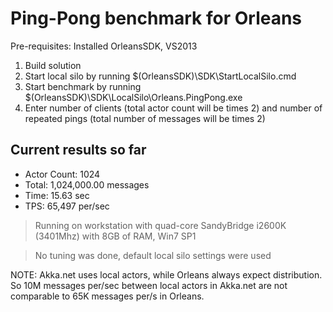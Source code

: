 Ping-Pong benchmark for Orleans
=========================================

Pre-requisites: Installed OrleansSDK, VS2013

1. Build solution
2. Start local silo by running $(OrleansSDK)\SDK\StartLocalSilo.cmd
3. Start benchmark by running $(OrleansSDK)\SDK\LocalSilo\Orleans.PingPong.exe
4. Enter number of clients (total actor count will be times 2) and number of repeated pings (total number of messages will be times 2)

Current results so far
-------------------------
- Actor Count: 1024
- Total: 1,024,000.00 messages
- Time: 15.63 sec
- TPS: 65,497 per/sec

> Running on workstation with quad-core SandyBridge i2600K (3401Mhz) with 8GB of RAM, Win7 SP1

> No tuning was done, default local silo settings were used

NOTE: Akka.net uses local actors, while Orleans always expect distribution. So 10M messages per/sec between local actors in Akka.net are not comparable to 65K messages per/s in Orleans. 

